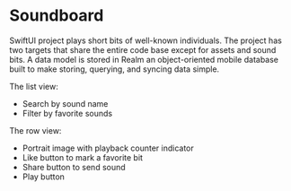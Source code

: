 # Soundboard

SwiftUI project plays short bits of well-known individuals. The project has two targets that share the entire code base except for assets and sound bits.
A data model is stored in Realm an object-oriented mobile database built to make storing, querying, and syncing data simple.

The list view:
* Search by sound name
* Filter by favorite sounds

The row view:
* Portrait image with playback counter indicator
* Like button to mark a favorite bit
* Share button to send sound
* Play button


